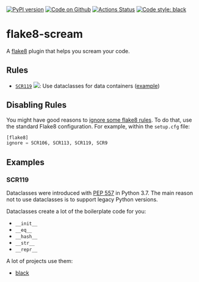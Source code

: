 [![PyPI version](https://badge.fury.io/py/flake8-scream.svg)](https://badge.fury.io/py/flake8-scream)
[![Code on Github](https://img.shields.io/badge/Code-GitHub-brightgreen)](https://github.com/MartinThoma/flake8-scream)
[![Actions Status](https://github.com/MartinThoma/flake8-scream/workflows/Unit%20Tests/badge.svg)](https://github.com/MartinThoma/flake8-scream/actions)
[![Code style: black](https://img.shields.io/badge/code%20style-black-000000.svg)](https://github.com/psf/black)

# flake8-scream

A [flake8](https://flake8.pycqa.org/en/latest/index.html) plugin that helps you scream your code.


## Rules

* [`SCR119`](https://github.com/MartinThoma/flake8-simplify/issues/37) ![](https://shields.io/badge/-legacyfix-inactive): Use dataclasses for data containers ([example](#SCR119))


## Disabling Rules

You might have good reasons to
[ignore some flake8 rules](https://flake8.pycqa.org/en/3.1.1/user/ignoring-errors.html).
To do that, use the standard Flake8 configuration. For example, within the `setup.cfg` file:

```python
[flake8]
ignore = SCR106, SCR113, SCR119, SCR9
```

## Examples

### SCR119

Dataclasses were introduced with [PEP 557](https://www.python.org/dev/peps/pep-0557/)
in Python 3.7. The main reason not to use dataclasses is to support legacy Python versions.

Dataclasses create a lot of the boilerplate code for you:

* `__init__`
* `__eq__`
* `__hash__`
* `__str__`
* `__repr__`

A lot of projects use them:

* [black](https://github.com/psf/black/blob/master/src/black/__init__.py#L1472)

